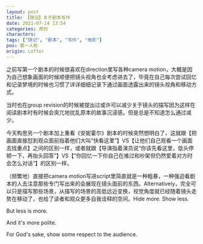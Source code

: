 ```yaml
---
layout: post
title: 【随记】关于剧本写作
date: 2021-07-14 13:54
categories: 原创
characters: 
tags: ["随记", "剧本", "写作", "电影"]
pov: 第一人称
origin: Lofter
---
```


之前写第一个剧本的时候很喜欢在direction里写各种camera motion，大概是因为自己想象画面的时候顺便把镜头视角也全考虑进去了，毕竟在自己每次尝试回忆和记录梦境的时候也习惯了详详细细记录下通过画面透露出来的镜头视角和移动方式。

当时也在group revision的时候被提出过或许可以减少关于镜头的描写因为这样在阅读剧本时有时候会突兀地扰乱原本的故事沉浸感。但是总是不知道怎么通过减少。

今天构思另一个剧本加上重看《安妮霍尔》剧本的时候突然想明白了，这就跟【把画面直接怼到观众面前指着他们大叫“快看这里”】VS【让他们自己观看一个画面去找重点】之间的区别一样，或者就跟【导演指着演员说“你该先看这里，低头停顿一下，再抬头回答”】VS【“你回忆一下你自己在难过和吵架但仍然爱着对方时会怎么对话”】的区别一样。

（频繁地）直接把camera motion写进script里简直就是一种粗暴，一种强迫看剧本的人去注意那些专门写出来的会展现在镜头面前的东西。Alternatively，完全可以只是描写那些场景，从描写的场景的高低远近变换，视觉角度就已经随着镜头走势在移动了，也给了读者和观众更多自我诠释的空间。Hide more. Show less.

But less is more.

And it's more polite.

For God's sake, show some respect to the audience.
